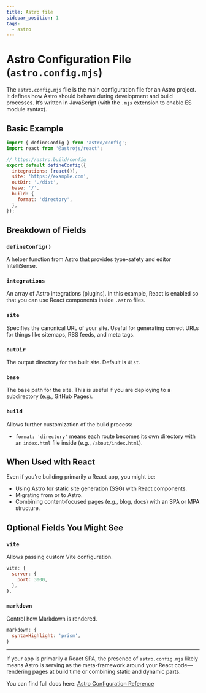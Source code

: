 ```yaml
---
title: Astro file
sidebar_position: 1
tags:
  - astro
---
```


# Astro Configuration File (`astro.config.mjs`)

The `astro.config.mjs` file is the main configuration file for an Astro project. It defines how Astro should behave during development and build processes. It’s written in JavaScript (with the `.mjs` extension to enable ES module syntax).

## Basic Example

```js
import { defineConfig } from 'astro/config';
import react from '@astrojs/react';

// https://astro.build/config
export default defineConfig({
  integrations: [react()],
  site: 'https://example.com',
  outDir: './dist',
  base: '/',
  build: {
    format: 'directory',
  },
});
```

## Breakdown of Fields

### `defineConfig()`
A helper function from Astro that provides type-safety and editor IntelliSense.

### `integrations`
An array of Astro integrations (plugins). In this example, React is enabled so that you can use React components inside `.astro` files.

### `site`
Specifies the canonical URL of your site. Useful for generating correct URLs for things like sitemaps, RSS feeds, and meta tags.

### `outDir`
The output directory for the built site. Default is `dist`.

### `base`
The base path for the site. This is useful if you are deploying to a subdirectory (e.g., GitHub Pages).

### `build`
Allows further customization of the build process:
- `format: 'directory'` means each route becomes its own directory with an `index.html` file inside (e.g., `/about/index.html`).

## When Used with React

Even if you're building primarily a React app, you might be:
- Using Astro for static site generation (SSG) with React components.
- Migrating from or to Astro.
- Combining content-focused pages (e.g., blog, docs) with an SPA or MPA structure.

## Optional Fields You Might See

### `vite`
Allows passing custom Vite configuration.

```js
vite: {
  server: {
    port: 3000,
  },
},
```

### `markdown`
Control how Markdown is rendered.

```js
markdown: {
  syntaxHighlight: 'prism',
}
```

---

If your app is primarily a React SPA, the presence of `astro.config.mjs` likely means Astro is serving as the meta-framework around your React code—rendering pages at build time or combining static and dynamic parts.

You can find full docs here: [Astro Configuration Reference](https://docs.astro.build/en/reference/configuration/)
